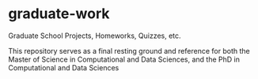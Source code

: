 # graduate-work
Graduate School Projects, Homeworks, Quizzes, etc.

This repository serves as a final resting ground and reference for both the Master of Science in Computational and Data Sciences, and the PhD in Computational and Data Sciences
